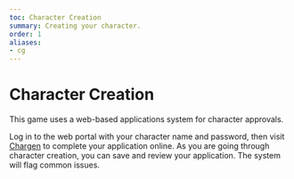 ```yaml
---
toc: Character Creation
summary: Creating your character.
order: 1
aliases:
- cg
---
```

# Character Creation

This game uses a web-based applications system for character approvals.

Log in to the web portal with your character name and password, then visit [Chargen](spiritlakemu.com/chargen) to complete your application online. As you are going through character creation, you can save and review your application.  The system will flag common issues.
